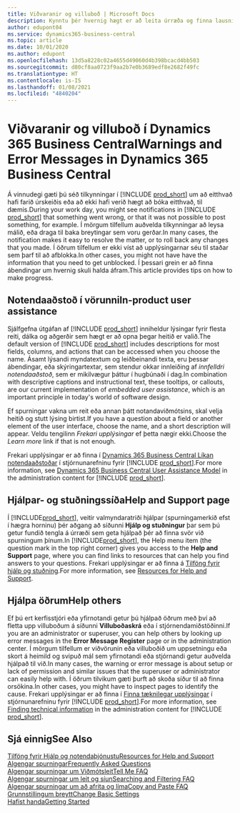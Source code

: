 ```yaml
---
title: Viðvaranir og villuboð | Microsoft Docs
description: Kynntu þér hvernig hægt er að leita úrræða og finna lausnir á villuboðum þegar unnið er í Business Central.
author: edupont04
ms.service: dynamics365-business-central
ms.topic: article
ms.date: 10/01/2020
ms.author: edupont
ms.openlocfilehash: 13d5a8228c02a4655d49060d4b398bcacd4bb503
ms.sourcegitcommit: d80cf8aa0723f9aa2b7e0b3689edf8e2682f49fc
ms.translationtype: HT
ms.contentlocale: is-IS
ms.lasthandoff: 01/08/2021
ms.locfileid: "4840204"
---
```

# <a name="warnings-and-error-messages-in-dynamics-365-business-central"></a><span data-ttu-id="9f220-103">Viðvaranir og villuboð í Dynamics 365 Business Central</span><span class="sxs-lookup"><span data-stu-id="9f220-103">Warnings and Error Messages in Dynamics 365 Business Central</span></span>

<span data-ttu-id="9f220-104">Á vinnudegi gæti þú séð tilkynningar í [!INCLUDE [prod_short](includes/prod_short.md)] um að eitthvað hafi farið úrskeiðis eða að ekki hafi verið hægt að bóka eitthvað, til dæmis.</span><span class="sxs-lookup"><span data-stu-id="9f220-104">During your work day, you might see notifications in [!INCLUDE [prod_short](includes/prod_short.md)] that something went wrong, or that it was not possible to post something, for example.</span></span> <span data-ttu-id="9f220-105">Í mörgum tilfellum auðvelda tilkynningar að leysa málið, eða draga til baka breytingar sem voru gerðar.</span><span class="sxs-lookup"><span data-stu-id="9f220-105">In many cases, the notification makes it easy to resolve the matter, or to roll back any changes that you made.</span></span> <span data-ttu-id="9f220-106">Í öðrum tilfellum er ekki víst að upplýsingarnar séu til staðar sem þarf til að afblokka.</span><span class="sxs-lookup"><span data-stu-id="9f220-106">In other cases, you might not have have the information that you need to get unblocked.</span></span> <span data-ttu-id="9f220-107">Í þessari grein er að finna ábendingar um hvernig skuli halda áfram.</span><span class="sxs-lookup"><span data-stu-id="9f220-107">This article provides tips on how to make progress.</span></span>  

## <a name="in-product-user-assistance"></a><span data-ttu-id="9f220-108">Notendaaðstoð í vörunni</span><span class="sxs-lookup"><span data-stu-id="9f220-108">In-product user assistance</span></span>

<span data-ttu-id="9f220-109">Sjálfgefna útgáfan af [!INCLUDE [prod_short](includes/prod_short.md)] inniheldur lýsingar fyrir flesta reiti, dálka og aðgerðir sem hægt er að opna þegar heitið er valið.</span><span class="sxs-lookup"><span data-stu-id="9f220-109">The default version of [!INCLUDE [prod_short](includes/prod_short.md)] includes descriptions for most fields, columns, and actions that can be accessed when you choose the name.</span></span> <span data-ttu-id="9f220-110">Ásamt lýsandi myndatextum og leiðbeinandi texta, eru þessar ábendingar, eða skýringartextar, sem stendur okkar innleiðing af *innfelldri notendaaðstoð*, sem er mikilvægur þáttur í hugbúnaði í dag.</span><span class="sxs-lookup"><span data-stu-id="9f220-110">In combination with descriptive captions and instructional text, these tooltips, or callouts, are our current implementation of *embedded user assistance*, which is an important principle in today's world of software design.</span></span>  

<span data-ttu-id="9f220-111">Ef spurningar vakna um reit eða annan þátt notandaviðmótsins, skal velja heitið og stutt lýsing birtist.</span><span class="sxs-lookup"><span data-stu-id="9f220-111">If you have a question about a field or another element of the user interface, choose the name, and a short description will appear.</span></span> <span data-ttu-id="9f220-112">Veldu tengilinn *Frekari upplýsingar* ef þetta nægir ekki.</span><span class="sxs-lookup"><span data-stu-id="9f220-112">Choose the *Learn more* link if that is not enough.</span></span>  

<span data-ttu-id="9f220-113">Frekari upplýsingar er að finna í [Dynamics 365 Business Central Líkan notendaaðstoðar](/dynamics365/business-central/dev-itpro/user-assistance) í stjórnunarefninu fyrir [!INCLUDE [prod_short](includes/prod_short.md)].</span><span class="sxs-lookup"><span data-stu-id="9f220-113">For more information, see [Dynamics 365 Business Central User Assistance Model](/dynamics365/business-central/dev-itpro/user-assistance) in the administration content for [!INCLUDE [prod_short](includes/prod_short.md)].</span></span>  

## <a name="help-and-support-page"></a><span data-ttu-id="9f220-114">Hjálpar- og stuðningssíða</span><span class="sxs-lookup"><span data-stu-id="9f220-114">Help and Support page</span></span>

<span data-ttu-id="9f220-115">Í [!INCLUDE[prod_short](includes/prod_short.md)], veitir valmyndaratriði hjálpar (spurningamerkið efst í hægra horninu) þér aðgang að síðunni **Hjálp og stuðningur** þar sem þú getur fundið tengla á úrræði sem geta hjálpað þér að finna svör við spurningum þínum.</span><span class="sxs-lookup"><span data-stu-id="9f220-115">In [!INCLUDE[prod_short](includes/prod_short.md)], the Help menu item (the question mark in the top right corner) gives you access to the **Help and Support** page, where you can find links to resources that can help you find answers to your questions.</span></span> <span data-ttu-id="9f220-116">Frekari upplýsingar er að finna á [Tilföng fyrir hjálp og stuðning](product-help-and-support.md).</span><span class="sxs-lookup"><span data-stu-id="9f220-116">For more information, see [Resources for Help and Support](product-help-and-support.md).</span></span>  

## <a name="help-others"></a><span data-ttu-id="9f220-117">Hjálpa öðrum</span><span class="sxs-lookup"><span data-stu-id="9f220-117">Help others</span></span>

<span data-ttu-id="9f220-118">Ef þú ert kerfisstjóri eða yfirnotandi getur þú hjálpað öðrum með því að fletta upp villuboðum á síðunni **Villuboðaskrá** eða í stjórnendamiðstöðinni.</span><span class="sxs-lookup"><span data-stu-id="9f220-118">If you are an administrator or superuser, you can help others by looking up error messages in the **Error Message Register** page or in the administration center.</span></span> <span data-ttu-id="9f220-119">Í mörgum tilfellum er viðvörunin eða villuboðið um uppsetningu eða skort á heimild og svipuð mál sem yfirnotandi eða stjórnandi getur auðvelda hjálpað til við.</span><span class="sxs-lookup"><span data-stu-id="9f220-119">In many cases, the warning or error message is about setup or lack of permission and similar issues that the superuser or administrator can easily help with.</span></span> <span data-ttu-id="9f220-120">Í öðrum tilvikum gæti þurft að skoða síður til að finna orsökina.</span><span class="sxs-lookup"><span data-stu-id="9f220-120">In other cases, you might have to inspect pages to identify the cause.</span></span> <span data-ttu-id="9f220-121">Frekari upplýsingar er að finna í [Finna tæknilegar upplýsingar](/dynamics365/business-central/dev-itpro/administration/manage-technical-support#finding-technical-information) í stjórnunarefninu fyrir [!INCLUDE [prod_short](includes/prod_short.md)].</span><span class="sxs-lookup"><span data-stu-id="9f220-121">For more information, see [Finding technical information](/dynamics365/business-central/dev-itpro/administration/manage-technical-support#finding-technical-information) in the administration content for [!INCLUDE [prod_short](includes/prod_short.md)].</span></span>  

## <a name="see-also"></a><span data-ttu-id="9f220-122">Sjá einnig</span><span class="sxs-lookup"><span data-stu-id="9f220-122">See Also</span></span>

[<span data-ttu-id="9f220-123">Tilföng fyrir Hjálp og notendaþjónustu</span><span class="sxs-lookup"><span data-stu-id="9f220-123">Resources for Help and Support</span></span>](product-help-and-support.md)  
[<span data-ttu-id="9f220-124">Algengar spurningar</span><span class="sxs-lookup"><span data-stu-id="9f220-124">Frequently Asked Questions</span></span>](across-faq.md)  
[<span data-ttu-id="9f220-125">Algengar spurningar um Viðmótsleit</span><span class="sxs-lookup"><span data-stu-id="9f220-125">Tell Me FAQ</span></span>](ui-search-faq.md)  
[<span data-ttu-id="9f220-126">Algengar spurningar um leit og síun</span><span class="sxs-lookup"><span data-stu-id="9f220-126">Searching and Filtering FAQ</span></span>](ui-search-filter-faq.md)  
[<span data-ttu-id="9f220-127">Algengar spurningar um að afrita og líma</span><span class="sxs-lookup"><span data-stu-id="9f220-127">Copy and Paste FAQ</span></span>](faq-copy-paste.yml)  
[<span data-ttu-id="9f220-128">Grunnstillingum breytt</span><span class="sxs-lookup"><span data-stu-id="9f220-128">Change Basic Settings</span></span>](ui-change-basic-settings.md)  
[<span data-ttu-id="9f220-129">Hafist handa</span><span class="sxs-lookup"><span data-stu-id="9f220-129">Getting Started</span></span>](product-get-started.md)  
